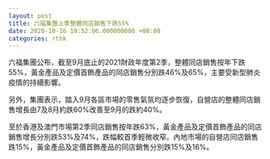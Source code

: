```yaml
---
layout: post
title: 六福集團上季整體同店銷售下跌55%
date: 2020-10-16 19:52:06.000000000 +08:00
categories: rthk
---
```


六福集團公布，截至9月底止的2021財政年度第2季，整體同店銷售按年下跌55%，黃金產品及定價首飾產品的同店銷售分別跌46%及65%，主要受新型肺炎疫情的持續影響。

另外，集團表示，踏入9月各區市場的零售氣氛均逐步恢復，自營店的整體同店銷售增長由7及8月約跌60%改善至9月的跌約40%。

至於香港及澳門市場第2季同店銷售按年跌63%，黃金產品及定價首飾產品的同店銷售增長分別跌53%及74%，跌幅較首季輕微收窄。內地市場的自營店同店銷售跌15%，黃金產品及定價首飾產品的同店銷售分別跌15%及16%。
